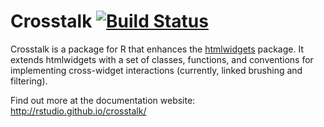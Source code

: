 # Crosstalk [![Build Status](https://travis-ci.org/rstudio/crosstalk.svg?branch=master)](https://travis-ci.org/rstudio/crosstalk)

Crosstalk is a package for R that enhances the [htmlwidgets](http://htmlwidgets.org) package. It extends htmlwidgets with a set of classes, functions, and conventions for implementing cross-widget interactions (currently, linked brushing and filtering).

Find out more at the documentation website: http://rstudio.github.io/crosstalk/
